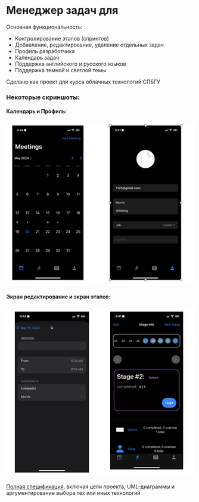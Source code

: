 # Менеджер задач для 

Основная функциональность:
 - Контролирование этапов (спринтов)
 - Добавление, редактирование, удаление отдельных задач
 - Профиль разработчика
 - Календарь задач
 - Поддержка английского и русского языков
 - Поддержка темной и светлой темы

Сделано как проект для курса облачных технологий СПБГУ

### Некоторые скриншоты:

#### Календарь и Профиль:
![](images/calendar+profile.png)

#### Экран редактирование и экран этапов:
![](images/edit+stage.png)

[Полная спецификация](Specification.pdf), включая цели проекта, UML-диаграммы и аргументирование выбора тех или иных технологий 
